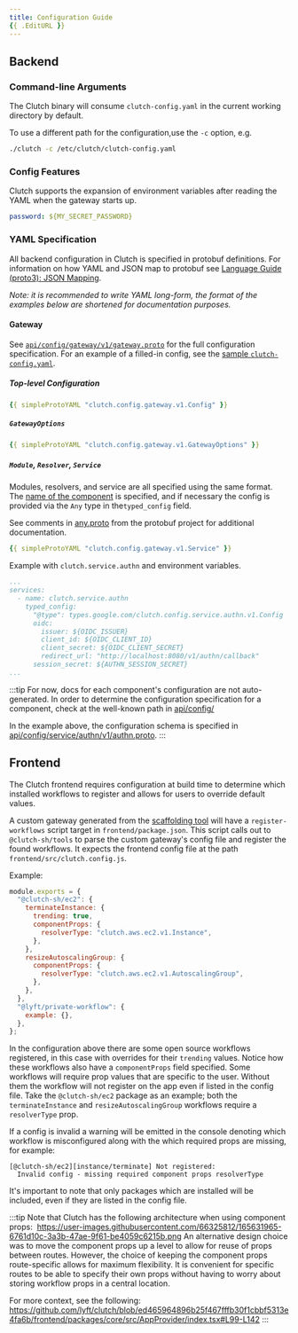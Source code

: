 ```yaml
---
title: Configuration Guide
{{ .EditURL }}
---
```


## Backend

### Command-line Arguments

The Clutch binary will consume `clutch-config.yaml` in the current working directory by default.

To use a different path for the configuration,use the `-c` option, e.g.

```bash
./clutch -c /etc/clutch/clutch-config.yaml
```

### Config Features

Clutch supports the expansion of environment variables after reading the YAML when the gateway starts up.

```yaml
password: ${MY_SECRET_PASSWORD}
```

### YAML Specification

All backend configuration in Clutch is specified in protobuf definitions. For information on how YAML and JSON map to protobuf see [Language Guide (proto3): JSON Mapping](https://developers.google.com/protocol-buffers/docs/proto3#json).

*Note: it is recommended to write YAML long-form, the format of the examples below are shortened for documentation purposes.*

#### Gateway
See [`api/config/gateway/v1/gateway.proto`](https://github.com/lyft/clutch/blob/main/api/config/gateway/v1/gateway.proto) for the full configuration specification. For an example of a filled-in config, see the [sample `clutch-config.yaml`](https://github.com/lyft/clutch/blob/main/backend/clutch-config.yaml).

##### Top-level Configuration
```yaml title="clutch-config.yaml"
{{ simpleProtoYAML "clutch.config.gateway.v1.Config" }}
```

##### `GatewayOptions`
```yaml
{{ simpleProtoYAML "clutch.config.gateway.v1.GatewayOptions" }}
```

##### `Module`, `Resolver`, `Service`
Modules, resolvers, and service are all specified using the same format. The [name of the component](/docs/components#backend) is specified, and if necessary the config is provided via the `Any` type in the`typed_config` field. 

See comments in [any.proto](https://github.com/protocolbuffers/protobuf/blob/d4c5992352aae1ed18f44c1a40d2149006bf8704/src/google/protobuf/any.proto#L94-L111) from the protobuf project for additional documentation.  

```yaml
{{ simpleProtoYAML "clutch.config.gateway.v1.Service" }}
```

Example with `clutch.service.authn` and environment variables.
```yaml title="clutch-config.yaml"
...
services:
  - name: clutch.service.authn
    typed_config:
      "@type": types.google.com/clutch.config.service.authn.v1.Config
      oidc:
        issuer: ${OIDC_ISSUER}
        client_id: ${OIDC_CLIENT_ID}
        client_secret: ${OIDC_CLIENT_SECRET}
        redirect_url: "http://localhost:8080/v1/authn/callback"
      session_secret: ${AUTHN_SESSION_SECRET}
...
```

:::tip
For now, docs for each component's configuration are not auto-generated. In order to determine the configuration specification for a component, check at the well-known path in [api/config/](https://github.com/lyft/clutch/blob/main/api/config)

In the example above, the configuration schema is specified in [api/config/service/authn/v1/authn.proto](https://github.com/lyft/clutch/blob/main/api/config/service/authn/v1/authn.proto).
:::

## Frontend

The Clutch frontend requires configuration at build time to determine which installed workflows to register and allows for users to override default values.

A custom gateway generated from the [scaffolding tool](/docs/development/custom-gateway) will have a `register-workflows` script target in `frontend/package.json`. This script calls out to `@clutch-sh/tools` to parse the custom gateway's config file and register the found workflows. It expects the frontend config file at the path `frontend/src/clutch.config.js`.

Example:

```jsx title="frontend/src/clutch.config.js"
module.exports = {
  "@clutch-sh/ec2": {
    terminateInstance: {
      trending: true,
      componentProps: {
        resolverType: "clutch.aws.ec2.v1.Instance",
      },
    },
    resizeAutoscalingGroup: {
      componentProps: {
        resolverType: "clutch.aws.ec2.v1.AutoscalingGroup",
      },
    },
  },
  "@lyft/private-workflow": {
    example: {},
  },
};
```

In the configuration above there are some open source workflows registered, in this case with overrides for their `trending` values. Notice how these workflows also have a `componentProps` field specified. Some workflows will require prop values that are specific to the user. Without them the workflow will not register on the app even if listed in the config file. Take the `@clutch-sh/ec2` package as an example; both the `terminateInstance` and `resizeAutoscalingGroup` workflows require a `resolverType` prop.

If a config is invalid a warning will be emitted in the console denoting which workflow is misconfigured along with the which required props are missing, for example:

```
[@clutch-sh/ec2][instance/terminate] Not registered:
  Invalid config - missing required component props resolverType
```

It's important to note that only packages which are installed will be included, even if they are listed in the config file.

:::tip
Note that Clutch has the following architecture when using component props:
<image> https://user-images.githubusercontent.com/66325812/165631965-6761d10c-3a3b-47ae-9f61-be4059c6215b.png
An alternative design choice was to move the component props up a level to allow for reuse of props between routes. However, the choice of keeping the component props route-specific allows for maximum flexibility. It is convenient for specific routes to be able to specify their own props without having to worry about storing workflow props in a central location.
  
For more context, see the following:  
https://github.com/lyft/clutch/blob/ed465964896b25f467fffb30f1cbbf5313e4fa6b/frontend/packages/core/src/AppProvider/index.tsx#L99-L142
:::
